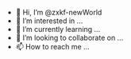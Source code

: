 - 👋 Hi, I’m @zxkf-newWorld
- 👀 I’m interested in ...
- 🌱 I’m currently learning ...
- 💞️ I’m looking to collaborate on ...
- 📫 How to reach me ...

<!---
zxkf-newWorld/zxkf-newWorld is a ✨ special ✨ repository because its `README.md` (this file) appears on your GitHub profile.
You can click the Preview link to take a look at your changes.
--->
